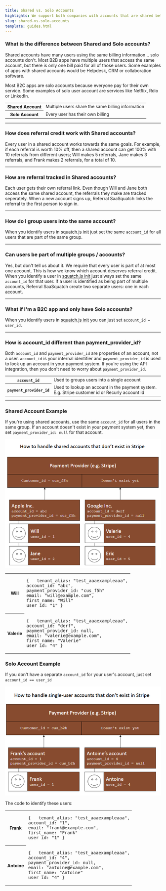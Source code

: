 ```yaml
---
title: Shared vs. Solo Accounts
highlights: We support both companies with accounts that are shared between users and solo accounts. In other words we support both B2B and B2C. This guide explains how to set <code>account_id</code> for both of those cases.
slug: shared-vs-solo-accounts
template: guides.html
---
```


<h3>What is the difference between Shared and Solo accounts?</h3>
<p>
    Shared accounts have many users using the same billing information... solo accounts don't. Most B2B apps have multiple users that access the 
    same account, but there is only one bill paid for all of those users. Some examples of apps with shared accounts would be Helpdesk, CRM or collaboration software. 
</p>
<p>
    Most B2C apps are solo accounts because everyone pay for their own service. Some examples of solo user account are services like Netflix, Rdio or LinkedIn.
</p>

<table class="table">
    <tr>
        <th>
            <strong>Shared</strong> Account
        </th>
        <td>
            Multiple users share the same billing information
        </td>
    </tr>
    <tr>
        <th>
            <strong>Solo</strong> Account
        </th>
        <td>
            Every user has their own billing
        </td>
    </tr>
</table>

<hr/>
<h3>How does referral credit work with Shared accounts?</h3>

<p>
    Every user in a shared account works towards the same goals. For example, if each referral is worth 10% off, then a shared account can get 100% with 10 referrals from different users;
    Will makes 5 referrals, Jane makes 3 referrals, and Frank makes 2 referrals, for a total of 10.
</p>

<hr/>
<h3>How are referral tracked in Shared accounts?</h3>

<p>
    Each user gets their own referral link. Even though Will and Jane both access the same shared account, the referrals they make are tracked seperately. When a new account signs up,
    Referral SaaSquatch links the referral to the first person to sign in.
</p>

<hr/>
<h3>How do I group users into the same account?</h3>

<p>
    When you identify users in <a href="/squatchjs#init">squatch.js init</a> just set the same <code>account_id</code> for all
    users that are part of the same group.
</p>

<hr/>
<h3>Can users be part of multiple groups / accounts?</h3>

<p>
    Yes, but don't tell us about it. We require that every user is part of at most one account. This is how we know which account deserves referral credit.
    When you identify a user in <a href="/squatchjs#init">squatch.js init</a> just always set the same <code>account_id</code> for that user. If a user is identified as being
    part of multiple accounts, Referral SaaSquatch create two separate users: one in each account.
</p>

<hr/>
<h3>What if I'm a B2C app and only have Solo accounts?</h3>

<p>
    When you identify users in <a href="/squatchjs#init">squatch.js init</a> you can just set <code>account_id = user_id</code>.
</p>

<hr/>
<h3>How is <span class="monospace">account_id</span> different than <span class="monospace">payment_provider_id</span>?</h3>
<p>
    Both <code>account_id</code> and <code>payment_provider_id</code> are properties of an account, not a user. <code>account_id</code> is 
    your internal identifier and <code>payment_provider_id</code> is used to look up an account in your payment system. If you're using the API 
    integration, then you don't need to worry about <code>payment_provider_id</code>.
</p>

<table class="table">
    <tr>
        <th>
            <code>account_id</code>
        </th>
        <td>
            Used to groups users into a single account
        </td>
    </tr>
    <tr>
        <th>
            <code>payment_provider_id</code>
        </th>
        <td>
            Used to lookup an account in the payment system. E.g. Stripe customer id or Recurly account id
        </td>
    </tr>
</table>

<hr/>

<h3>Shared Account Example</h3>

<p>If you're using shared accounts, use the same <code>account_id</code> for all users in the same group. If an account doesn't exist in your payment system yet, then set <code>payment_provider_id: null</code> for that account.</p>

<img src="/assets/images/shared_account_example.png" />

<table class="table">
    <tr>
        <th>Will</th>
        <td><pre class="prettyprint lang-json">{   tenant_alias: "test_aaaexampleaaa",
account_id: "abc",
payment_provider_id: "cus_f5h"
email: "will@example.com",
first_name: "Will"
user_id: "1" }</pre>
</td>
    </tr>
    <tr>
        <th>Valerie</th>
        <td><pre class="prettyprint lang-json">{   tenant_alias: "test_aaaexampleaaa",
account_id: "derf",
payment_provider_id: null,
email: "valerie@example.com",
first_name: "Valerie"
user_id: "4" }</pre>
</td>
    </tr>
</table>


<h3>Solo Account Example</h3>

<p>
   If you don't have a separate <code>account_id</code> for your user's account, just set <code>account_id == user_id</code>
</p>

<img src="/assets/images/solo_user_example.png" />

<p>The code to identify these users:</p>

<table class="table">
    <tr>
        <th>Frank</th>
        <td><pre class="prettyprint lang-json">{   tenant_alias: "test_aaaexampleaaa",
account_id: "1",
email: "frank@example.com",
first_name: "Frank"
user_id: "1" }</pre>
</td>
    </tr>
    <tr>
        <th>Antoine</th>
        <td><pre class="prettyprint lang-json">{   tenant_alias: "test_aaaexampleaaa",
account_id: "4",
payment_provider_id: null,
email: "antoine@example.com",
first_name: "Antoine"
user_id: "4" }</pre>
</td>
    </tr>
</table>
